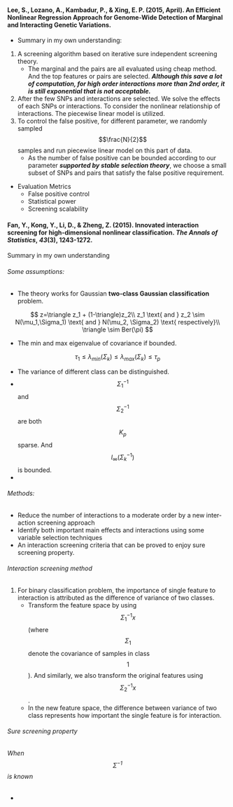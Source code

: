 #### Lee, S., Lozano, A., Kambadur, P., & Xing, E. P. (2015, April). An Efficient Nonlinear Regression Approach for Genome-Wide Detection of Marginal and Interacting Genetic Variations.

- Summary in my own understanding:


1. A screening algorithm based on iterative sure independent screening theory.
   - The marginal and the pairs are all evaluated using cheap method. And the top features or pairs are selected. ***Although this save a lot of computation, for high order interactions more than 2nd order, it is still exponential that is not acceptable.***
2. After the few SNPs and interactions are selected. We solve the effects of each SNPs or interactions. To consider the nonlinear relationship of interactions. The piecewise linear model is utilized.
3. To control the false positive, for different parameter, we randomly sampled $$\frac{N}{2}​$$ samples and run piecewise linear model on this part of data.
   - As the number of false positive can be bounded according to our parameter ***supported by stable selection theory***, we choose a small subset of SNPs and pairs that satisfy  the false positive requirement.


- Evaluation Metrics
  - False positive control
  - Statistical power
  - Screening scalability

#### Fan, Y., Kong, Y., Li, D., & Zheng, Z. (2015). Innovated interaction screening for high-dimensional nonlinear classification. *The Annals of Statistics*, *43*(3), 1243-1272.

Summary in my own understanding

###### Some assumptions:

- The theory works for Gaussian **two-class Gaussian classification** problem.

$$
z=\triangle z_1 + (1-\triangle)z_2\\
z_1 \text{ and } z_2 \sim N(\mu_1,\Sigma_1) \text{ and } N(\mu_2, \Sigma_2) \text{ respectively}\\
\triangle \sim Ber(\pi)
$$

- The min and max eigenvalue of covariance if bounded.

$$
\tau_1\leq \lambda_{min}(\Sigma_k)\leq\lambda_{max}(\Sigma_k)\leq\tau_p
$$

- The variance of different class can be distinguished.
- $$\Sigma_1^{-1}$$ and $$\Sigma_2^{-1}$$ are both $$K_p$$ sparse. And $$l_\infty(\Sigma_k^{-1})$$ is bounded.
- ​

###### Methods:

- Reduce the number of interactions to a moderate order by a new inter- action screening approach
- Identify both important main effects and interactions using some variable selection techniques
- An interaction screening criteria that can be proved to enjoy sure screening property.

###### Interaction screening method

1. For binary classification problem, the importance of single feature to interaction is attributed as the difference of variance of two classes.
   - Transform the feature space by using $$\Sigma_1^{-1}x$$  (where $$\Sigma_1$$ denote the covariance of samples in class $$1$$). And similarly, we also transform the original features using $$\Sigma_2^{-1}x$$ .
   - In the new feature space, the difference between variance of two class represents how important the single feature is for interaction.

###### Sure screening property

###### When $$\Sigma^{-1}$$ is known

- ​







